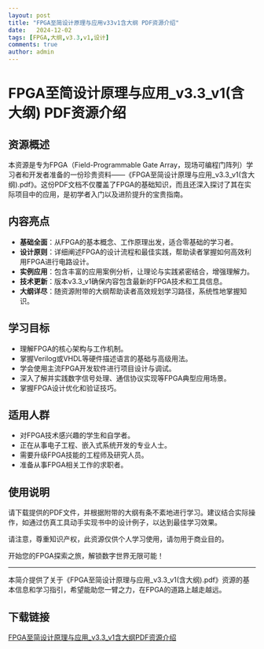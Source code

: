 ```yaml
---
layout: post
title: "FPGA至简设计原理与应用v33v1含大纲 PDF资源介绍"
date:   2024-12-02
tags: [FPGA,大纲,v3.3,v1,设计]
comments: true
author: admin
---
```

# FPGA至简设计原理与应用_v3.3_v1(含大纲) PDF资源介绍

## 资源概述
本资源是专为FPGA（Field-Programmable Gate Array，现场可编程门阵列）学习者和开发者准备的一份珍贵资料——《FPGA至简设计原理与应用_v3.3_v1(含大纲).pdf》。这份PDF文档不仅覆盖了FPGA的基础知识，而且还深入探讨了其在实际项目中的应用，是初学者入门以及进阶提升的宝贵指南。

## 内容亮点

- **基础全面**：从FPGA的基本概念、工作原理出发，适合零基础的学习者。
- **设计原则**：详细阐述FPGA的设计流程和最佳实践，帮助读者掌握如何高效利用FPGA进行电路设计。
- **实例应用**：包含丰富的应用案例分析，让理论与实践紧密结合，增强理解力。
- **技术更新**：版本v3.3_v1确保内容包含最新的FPGA技术和工具信息。
- **大纲详尽**：随资源附带的大纲帮助读者高效规划学习路径，系统性地掌握知识。

## 学习目标

- 理解FPGA的核心架构与工作机制。
- 掌握Verilog或VHDL等硬件描述语言的基础与高级用法。
- 学会使用主流FPGA开发软件进行项目设计与调试。
- 深入了解并实践数字信号处理、通信协议实现等FPGA典型应用场景。
- 掌握FPGA设计优化和验证技巧。

## 适用人群

- 对FPGA技术感兴趣的学生和自学者。
- 正在从事电子工程、嵌入式系统开发的专业人士。
- 需要升级FPGA技能的工程师及研究人员。
- 准备从事FPGA相关工作的求职者。

## 使用说明

请下载提供的PDF文件，并根据附带的大纲有条不紊地进行学习。建议结合实际操作，如通过仿真工具动手实现书中的设计例子，以达到最佳学习效果。

请注意，尊重知识产权，此资源仅供个人学习使用，请勿用于商业目的。

开始您的FPGA探索之旅，解锁数字世界无限可能！

---

本简介提供了关于《FPGA至简设计原理与应用_v3.3_v1(含大纲).pdf》资源的基本信息和学习指引，希望能助您一臂之力，在FPGA的道路上越走越远。

## 下载链接

[FPGA至简设计原理与应用_v3.3_v1含大纲PDF资源介绍](https://pan.quark.cn/s/088bb6281e25)